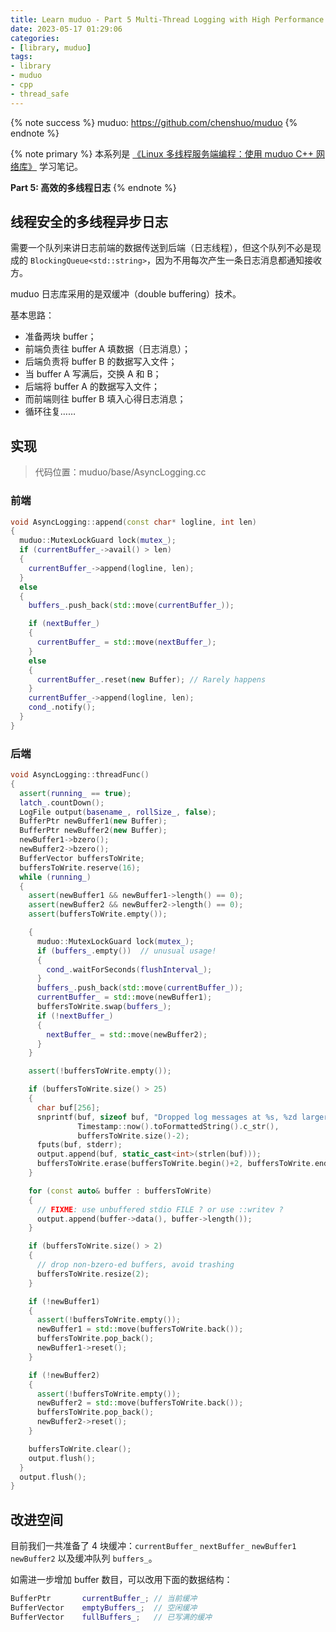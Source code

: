 ```yaml
---
title: Learn muduo - Part 5 Multi-Thread Logging with High Performance
date: 2023-05-17 01:29:06
categories:
- [library, muduo]
tags:
- library
- muduo
- cpp
- thread_safe
---
```


{% note success %}
muduo: <https://github.com/chenshuo/muduo>
{% endnote %}

{% note primary %}
本系列是 [《Linux 多线程服务端编程：使用 muduo C++ 网络库》](https://chenshuo.com/book/) 学习笔记。

**Part 5: 高效的多线程日志**
{% endnote %}

## 线程安全的多线程异步日志

需要一个队列来讲日志前端的数据传送到后端（日志线程），但这个队列不必是现成的 `BlockingQueue<std::string>`，因为不用每次产生一条日志消息都通知接收方。

muduo 日志库采用的是双缓冲（double buffering）技术。

基本思路：

- 准备两块 buffer；
- 前端负责往 buffer A 填数据（日志消息）；
- 后端负责将 buffer B 的数据写入文件；
- 当 buffer A 写满后，交换 A 和 B；
- 后端将 buffer A 的数据写入文件；
- 而前端则往 buffer B 填入心得日志消息；
- 循环往复……

## 实现

> 代码位置：muduo/base/AsyncLogging.cc

### 前端

```C++
void AsyncLogging::append(const char* logline, int len)
{
  muduo::MutexLockGuard lock(mutex_);
  if (currentBuffer_->avail() > len)
  {
    currentBuffer_->append(logline, len);
  }
  else
  {
    buffers_.push_back(std::move(currentBuffer_));

    if (nextBuffer_)
    {
      currentBuffer_ = std::move(nextBuffer_);
    }
    else
    {
      currentBuffer_.reset(new Buffer); // Rarely happens
    }
    currentBuffer_->append(logline, len);
    cond_.notify();
  }
}
```

### 后端

```C++
void AsyncLogging::threadFunc()
{
  assert(running_ == true);
  latch_.countDown();
  LogFile output(basename_, rollSize_, false);
  BufferPtr newBuffer1(new Buffer);
  BufferPtr newBuffer2(new Buffer);
  newBuffer1->bzero();
  newBuffer2->bzero();
  BufferVector buffersToWrite;
  buffersToWrite.reserve(16);
  while (running_)
  {
    assert(newBuffer1 && newBuffer1->length() == 0);
    assert(newBuffer2 && newBuffer2->length() == 0);
    assert(buffersToWrite.empty());

    {
      muduo::MutexLockGuard lock(mutex_);
      if (buffers_.empty())  // unusual usage!
      {
        cond_.waitForSeconds(flushInterval_);
      }
      buffers_.push_back(std::move(currentBuffer_));
      currentBuffer_ = std::move(newBuffer1);
      buffersToWrite.swap(buffers_);
      if (!nextBuffer_)
      {
        nextBuffer_ = std::move(newBuffer2);
      }
    }

    assert(!buffersToWrite.empty());

    if (buffersToWrite.size() > 25)
    {
      char buf[256];
      snprintf(buf, sizeof buf, "Dropped log messages at %s, %zd larger buffers\n",
               Timestamp::now().toFormattedString().c_str(),
               buffersToWrite.size()-2);
      fputs(buf, stderr);
      output.append(buf, static_cast<int>(strlen(buf)));
      buffersToWrite.erase(buffersToWrite.begin()+2, buffersToWrite.end());
    }

    for (const auto& buffer : buffersToWrite)
    {
      // FIXME: use unbuffered stdio FILE ? or use ::writev ?
      output.append(buffer->data(), buffer->length());
    }

    if (buffersToWrite.size() > 2)
    {
      // drop non-bzero-ed buffers, avoid trashing
      buffersToWrite.resize(2);
    }

    if (!newBuffer1)
    {
      assert(!buffersToWrite.empty());
      newBuffer1 = std::move(buffersToWrite.back());
      buffersToWrite.pop_back();
      newBuffer1->reset();
    }

    if (!newBuffer2)
    {
      assert(!buffersToWrite.empty());
      newBuffer2 = std::move(buffersToWrite.back());
      buffersToWrite.pop_back();
      newBuffer2->reset();
    }

    buffersToWrite.clear();
    output.flush();
  }
  output.flush();
}
```

## 改进空间

目前我们一共准备了 4 块缓冲：`currentBuffer_` `nextBuffer_` `newBuffer1` `newBuffer2` 以及缓冲队列 `buffers_`。

如需进一步增加 buffer 数目，可以改用下面的数据结构：

```C++
BufferPtr       currentBuffer_; // 当前缓冲
BufferVector    emptyBuffers_;  // 空闲缓冲
BufferVector    fullBuffers_;   // 已写满的缓冲
```
